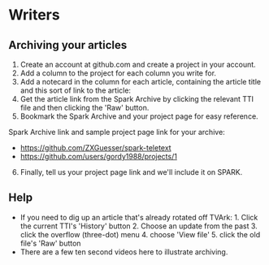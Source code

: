 Writers
=======

Archiving your articles
-----------------------

1. Create an account at github.com and create a project in your account.
1. Add a column to the project for each column you write for.
1. Add a notecard in the column for each article, containing the article title and this sort of link to the article:
1. Get the article link from the Spark Archive by clicking the relevant TTI file and then clicking the 'Raw' button.
1. Bookmark the Spark Archive and your project page for easy reference.

Spark Archive link and sample project page link for your archive:

* https://github.com/ZXGuesser/spark-teletext
* https://github.com/users/gordy1988/projects/1
6. Finally, tell us your project page link and we'll include it on SPARK.

Help
----

* If you need to dig up an article that's already rotated off TVArk: 1. Click the current TTI's 'History' button 2. Choose an update from the past 3. click the overflow (three-dot) menu 4. choose 'View file' 5. click the old file's 'Raw' button
* There are a few ten second videos here to illustrate archiving.
